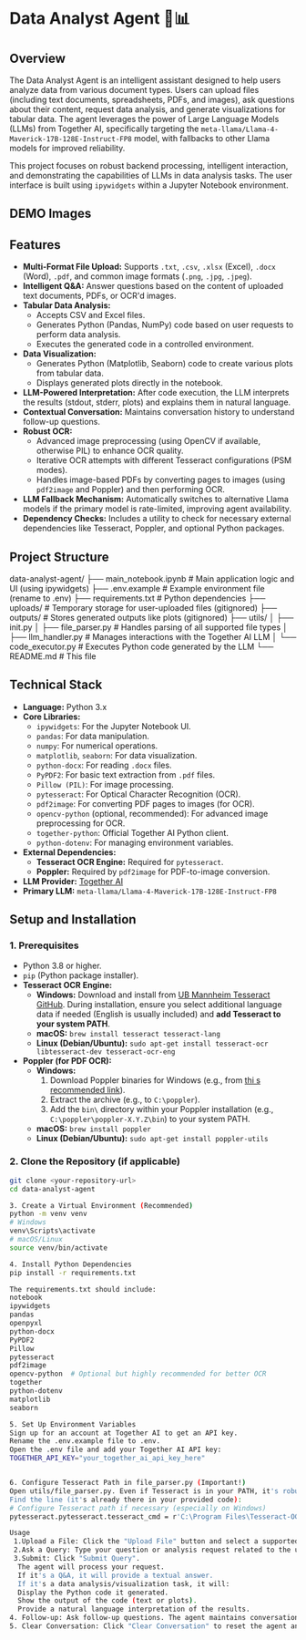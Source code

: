 # Data Analyst Agent 🤖📊

## Overview
The Data Analyst Agent is an intelligent assistant designed to help users analyze data from various document types. Users can upload files (including text documents, spreadsheets, PDFs, and images), ask questions about their content, request data analysis, and generate visualizations for tabular data. The agent leverages the power of Large Language Models (LLMs) from Together AI, specifically targeting the `meta-llama/Llama-4-Maverick-17B-128E-Instruct-FP8` model, with fallbacks to other Llama models for improved reliability.

This project focuses on robust backend processing, intelligent interaction, and demonstrating the capabilities of LLMs in data analysis tasks. The user interface is built using `ipywidgets` within a Jupyter Notebook environment.

## DEMO Images


## Features

*   **Multi-Format File Upload:** Supports `.txt`, `.csv`, `.xlsx` (Excel), `.docx` (Word), `.pdf`, and common image formats (`.png`, `.jpg`, `.jpeg`).
*   **Intelligent Q&A:** Answer questions based on the content of uploaded text documents, PDFs, or OCR'd images.
*   **Tabular Data Analysis:**
    *   Accepts CSV and Excel files.
    *   Generates Python (Pandas, NumPy) code based on user requests to perform data analysis.
    *   Executes the generated code in a controlled environment.
*   **Data Visualization:**
    *   Generates Python (Matplotlib, Seaborn) code to create various plots from tabular data.
    *   Displays generated plots directly in the notebook.
*   **LLM-Powered Interpretation:** After code execution, the LLM interprets the results (stdout, stderr, plots) and explains them in natural language.
*   **Contextual Conversation:** Maintains conversation history to understand follow-up questions.
*   **Robust OCR:**
    *   Advanced image preprocessing (using OpenCV if available, otherwise PIL) to enhance OCR quality.
    *   Iterative OCR attempts with different Tesseract configurations (PSM modes).
    *   Handles image-based PDFs by converting pages to images (using `pdf2image` and Poppler) and then performing OCR.
*   **LLM Fallback Mechanism:** Automatically switches to alternative Llama models if the primary model is rate-limited, improving agent availability.
*   **Dependency Checks:** Includes a utility to check for necessary external dependencies like Tesseract, Poppler, and optional Python packages.

## Project Structure

data-analyst-agent/
├── main_notebook.ipynb # Main application logic and UI (using ipywidgets)
├── .env.example # Example environment file (rename to .env)
├── requirements.txt # Python dependencies
├── uploads/ # Temporary storage for user-uploaded files (gitignored)
├── outputs/ # Stores generated outputs like plots (gitignored)
├── utils/
│ ├── init.py
│ ├── file_parser.py # Handles parsing of all supported file types
│ ├── llm_handler.py # Manages interactions with the Together AI LLM
│ └── code_executor.py # Executes Python code generated by the LLM
└── README.md # This file


## Technical Stack

*   **Language:** Python 3.x
*   **Core Libraries:**
    *   `ipywidgets`: For the Jupyter Notebook UI.
    *   `pandas`: For data manipulation.
    *   `numpy`: For numerical operations.
    *   `matplotlib`, `seaborn`: For data visualization.
    *   `python-docx`: For reading `.docx` files.
    *   `PyPDF2`: For basic text extraction from `.pdf` files.
    *   `Pillow (PIL)`: For image processing.
    *   `pytesseract`: For Optical Character Recognition (OCR).
    *   `pdf2image`: For converting PDF pages to images (for OCR).
    *   `opencv-python` (optional, recommended): For advanced image preprocessing for OCR.
    *   `together-python`: Official Together AI Python client.
    *   `python-dotenv`: For managing environment variables.
*   **External Dependencies:**
    *   **Tesseract OCR Engine:** Required for `pytesseract`.
    *   **Poppler:** Required by `pdf2image` for PDF-to-image conversion.
*   **LLM Provider:** [Together AI](https://www.together.ai/)
*   **Primary LLM:** `meta-llama/Llama-4-Maverick-17B-128E-Instruct-FP8`

## Setup and Installation

### 1. Prerequisites

*   Python 3.8 or higher.
*   `pip` (Python package installer).
*   **Tesseract OCR Engine:**
    *   **Windows:** Download and install from [UB Mannheim Tesseract GitHub](https://github.com/UB-Mannheim/tesseract/wiki). During installation, ensure you select additional language data if needed (English is usually included) and **add Tesseract to your system PATH**.
    *   **macOS:** `brew install tesseract tesseract-lang`
    *   **Linux (Debian/Ubuntu):** `sudo apt-get install tesseract-ocr libtesseract-dev tesseract-ocr-eng`
*   **Poppler (for PDF OCR):**
    *   **Windows:**
        1.  Download Poppler binaries for Windows (e.g., from [thi s recommended link](https://github.com/oschwartz10612/poppler-windows/releases/)).
        2.  Extract the archive (e.g., to `C:\poppler`).
        3.  Add the `bin\` directory within your Poppler installation (e.g., `C:\poppler\poppler-X.Y.Z\bin`) to your system PATH.
    *   **macOS:** `brew install poppler`
    *   **Linux (Debian/Ubuntu):** `sudo apt-get install poppler-utils`

### 2. Clone the Repository (if applicable)

```bash
git clone <your-repository-url>
cd data-analyst-agent

3. Create a Virtual Environment (Recommended)
python -m venv venv
# Windows
venv\Scripts\activate
# macOS/Linux
source venv/bin/activate

4. Install Python Dependencies
pip install -r requirements.txt

The requirements.txt should include:
notebook
ipywidgets
pandas
openpyxl
python-docx
PyPDF2
Pillow
pytesseract
pdf2image
opencv-python  # Optional but highly recommended for better OCR
together
python-dotenv
matplotlib
seaborn

5. Set Up Environment Variables
Sign up for an account at Together AI to get an API key.
Rename the .env.example file to .env.
Open the .env file and add your Together AI API key:
TOGETHER_API_KEY="your_together_ai_api_key_here"


6. Configure Tesseract Path in file_parser.py (Important!)
Open utils/file_parser.py. Even if Tesseract is in your PATH, it's robust to explicitly set the command path for pytesseract.
Find the line (it's already there in your provided code):
# Configure Tesseract path if necessary (especially on Windows)
pytesseract.pytesseract.tesseract_cmd = r'C:\Program Files\Tesseract-OCR\tesseract.exe'

Usage
 1.Upload a File: Click the "Upload File" button and select a supported document. A preview of the content will be displayed.
 2.Ask a Query: Type your question or analysis request related to the uploaded file in the "Your Query" text area.
 3.Submit: Click "Submit Query".
  The agent will process your request.
  If it's a Q&A, it will provide a textual answer.
  If it's a data analysis/visualization task, it will:
  Display the Python code it generated.
  Show the output of the code (text or plots).
  Provide a natural language interpretation of the results.
4. Follow-up: Ask follow-up questions. The agent maintains conversation context.
5. Clear Conversation: Click "Clear Conversation" to reset the agent and start fresh.
